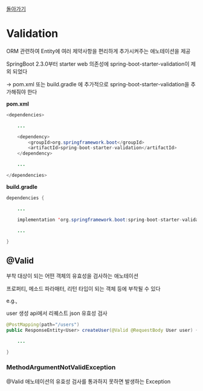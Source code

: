 [돌아가기](https://github.com/LEEJ0NGWAN/Springboot-rest-webservice)

# Validation

ORM 관련하여 Entity에 여러 제약사항을 편리하게 추가시켜주는 애노테이션을 제공

SpringBoot 2.3.0부터 starter web 의존성에 spring-boot-starter-validation이 제외 되었다

→ pom.xml 또는 build.gradle 에 추가적으로 spring-boot-starter-validation을 추가해줘야 한다

**pom.xml**

```java
<dependencies>

	...

	<dependency>
		<groupId>org.springframework.boot</groupId>
		<artifactId>spring-boot-starter-validation</artifactId>
	</dependency>

	...

</dependencies>
```

**build.gradle**

```java
dependencies {

	...

	implementation 'org.springframework.boot:spring-boot-starter-validation'
	
	...

}
```

## @Valid

부착 대상이 되는 어떤 객체의 유효성을 검사하는 애노테이션

프로퍼티, 메소드 파라매터, 리턴 타입이 되는 객체 등에 부착될 수 있다

e.g.,

user 생성 api에서 리퀘스트 json 유효성 검사

```java
@PostMapping(path="/users")
public ResponseEntity<User> createUser(@Valid @RequestBody User user) {

	...

}
```

### MethodArgumentNotValidException

@Valid 애노테이션의 유효성 검사를 통과하지 못하면 발생하는 Exception

